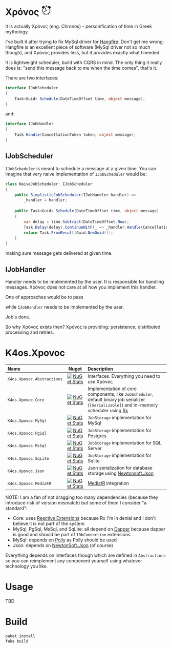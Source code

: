 # Χρόνος ![icon](doc/icon-32.png)

It is actually Χρόνος (eng. Chronos) - personification of time in Greek mythology.

I've built it after trying to fix MySql driver for [Hangfire](https://www.hangfire.io/).
Don't get me wrong: Hangfire is an excellent piece of software (MySql driver not so much though), 
and Χρόνος provides less, but it provides exactly what I needed. 

It is lightweight scheduler, build with CQRS in mind.
The only thing it really does is: "send this message back to me when the time comes", that's it.

There are two interfaces:

```c#
interface IJobScheduler 
{
    Task<Guid> Schedule(DateTimeOffset time, object message);
}
```

and:

```c#
interface IJobHandler
{
    Task Handle(CancellationToken token, object message);
}
```

## IJobScheduler

`IJobScheduler` is meant to schedule a message at a given time. 
You can imagine that very naive implementation of `IJobScheduler` would be: 

```c#
class NaiveJobScheduler: IJobScheduler
{
    public SimplisticJobScheduler(IJobHandler handler) =>
        _handler = handler;

    public Task<Guid> Schedule(DateTimeOffset time, object message)
    {
        var delay = time.Subtract(DateTimeOffset.Now);
        Task.Delay(delay).ContinueWith(_ => _handler.Handle(CancellationToken.None, message));
        return Task.FromResult(Guid.NewGuid());
    }
}
```

making sure message gets delivered at given time.

## IJobHandler

Handler needs to be implemented by the user. It is responsible for handling messages.
Χρόνος does not care at all how you implement this handler. 

One of approaches would be to pass  



 
while `IJobHandler` needs to be implemented by the user.


Job's done. 

So why Χρόνος exists then? Χρόνος is providing: persistence, distributed processing and retries.

# K4os.Xpovoc

| Name | Nuget | Description |
|:-|:-:|:-|
| `K4os.Xpovoc.Abstractions` | [![NuGet Stats](https://img.shields.io/nuget/v/K4os.Xpovoc.Abstractions.svg)](https://www.nuget.org/packages/K4os.Xpovoc.Abstractions) | Interfaces. Everything you need to *use* Χρόνος |
| `K4os.Xpovoc.Core` | [![NuGet Stats](https://img.shields.io/nuget/v/K4os.Xpovoc.Core.svg)](https://www.nuget.org/packages/K4os.Xpovoc.Core) | Implementation of core components, like `JobScheduler`, default binary job serializer (`[Serializable]`) and in-memory scheduler using [Rx](https://github.com/dotnet/reactive)  |
| `K4os.Xpovoc.MySql` | [![NuGet Stats](https://img.shields.io/nuget/v/K4os.Xpovoc.MySql.svg)](https://www.nuget.org/packages/K4os.Xpovoc.MySql) | `JobStorage` implementation for MySql |
| `K4os.Xpovoc.PgSql` | [![NuGet Stats](https://img.shields.io/nuget/v/K4os.Xpovoc.PgSql.svg)](https://www.nuget.org/packages/K4os.Xpovoc.PgSql) | `JobStorage` implementation for Postgres |
| `K4os.Xpovoc.MsSql` | [![NuGet Stats](https://img.shields.io/nuget/v/K4os.Xpovoc.MsSql.svg)](https://www.nuget.org/packages/K4os.Xpovoc.MsSql) | `JobStorage` implementation for SQL Server |
| `K4os.Xpovoc.SqLite` | [![NuGet Stats](https://img.shields.io/nuget/v/K4os.Xpovoc.SqLite.svg)](https://www.nuget.org/packages/K4os.Xpovoc.SqLite) | `JobStorage` implementation for Sqlite |
| `K4os.Xpovoc.Json` | [![NuGet Stats](https://img.shields.io/nuget/v/K4os.Xpovoc.Json.svg)](https://www.nuget.org/packages/K4os.Xpovoc.Json) | Json serialization for database storage using [Newtonsoft.Json](https://github.com/JamesNK/Newtonsoft.Json) |
| `K4os.Xpovoc.MediatR` | [![NuGet Stats](https://img.shields.io/nuget/v/K4os.Xpovoc.MediatR.svg)](https://www.nuget.org/packages/K4os.Xpovoc.MediatR) | [MediatR](https://github.com/jbogard/MediatR) integration |

NOTE: I am a fan of not dragging too many dependencies (because they introduce risk of version mismatch) but some of them I consider "a standard":
* Core: uses [Reactive Extensions](https://github.com/dotnet/reactive) because Rx I'm in denial and I don't believe it is not part of the system
* MySql, PgSql, MsSql, and SqLite: all depend on [Dapper](https://github.com/StackExchange/Dapper) because dapper is good and should be part of `IDbConnection` extensions
* MySql: depends on [Polly](https://github.com/App-vNext/Polly) as Polly should be used
* Json: depends on [NewtonSoft.Json](https://github.com/JamesNK/Newtonsoft.Json) (of course)

Everything depends on interfaces though which are defined in `Abstractions` so you can reimplement any component yourself using whatever technology you like.

# Usage

TBD

# Build

```shell
paket install
fake build
```
